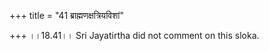 +++
title = "41 ब्राह्मणक्षत्रियविशां"

+++
।।18.41।। Sri Jayatirtha did not comment on this sloka.  
  

